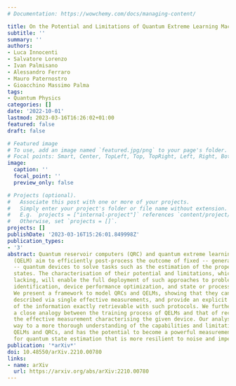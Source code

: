 ```yaml
---
# Documentation: https://wowchemy.com/docs/managing-content/

title: On the Potential and Limitations of Quantum Extreme Learning Machines
subtitle: ''
summary: ''
authors:
- Luca Innocenti
- Salvatore Lorenzo
- Ivan Palmisano
- Alessandro Ferraro
- Mauro Paternostro
- Gioacchino Massimo Palma
tags:
- Quantum Physics
categories: []
date: '2022-10-01'
lastmod: 2023-03-16T16:26:02+01:00
featured: false
draft: false

# Featured image
# To use, add an image named `featured.jpg/png` to your page's folder.
# Focal points: Smart, Center, TopLeft, Top, TopRight, Left, Right, BottomLeft, Bottom, BottomRight.
image:
  caption: ''
  focal_point: ''
  preview_only: false

# Projects (optional).
#   Associate this post with one or more of your projects.
#   Simply enter your project's folder or file name without extension.
#   E.g. `projects = ["internal-project"]` references `content/project/deep-learning/index.md`.
#   Otherwise, set `projects = []`.
projects: []
publishDate: '2023-03-16T15:26:01.849998Z'
publication_types:
- '3'
abstract: Quantum reservoir computers (QRC) and quantum extreme learning machines
  (QELM) aim to efficiently post-process the outcome of fixed -- generally uncalibrated
  -- quantum devices to solve tasks such as the estimation of the properties of quantum
  states. The characterisation of their potential and limitations, which is currently
  lacking, will enable the full deployment of such approaches to problems of system
  identification, device performance optimization, and state or process reconstruction.
  We present a framework to model QRCs and QELMs, showing that they can be concisely
  described via single effective measurements, and provide an explicit characterisation
  of the information exactly retrievable with such protocols. We furthermore find
  a close analogy between the training process of QELMs and that of reconstructing
  the effective measurement characterising the given device. Our analysis paves the
  way to a more thorough understanding of the capabilities and limitations of both
  QELMs and QRCs, and has the potential to become a powerful measurement paradigm
  for quantum state estimation that is more resilient to noise and imperfections.
publication: '*arXiv*'
doi: 10.48550/arXiv.2210.00780
links:
- name: arXiv
  url: https://arxiv.org/abs/arXiv:2210.00780
---
```

